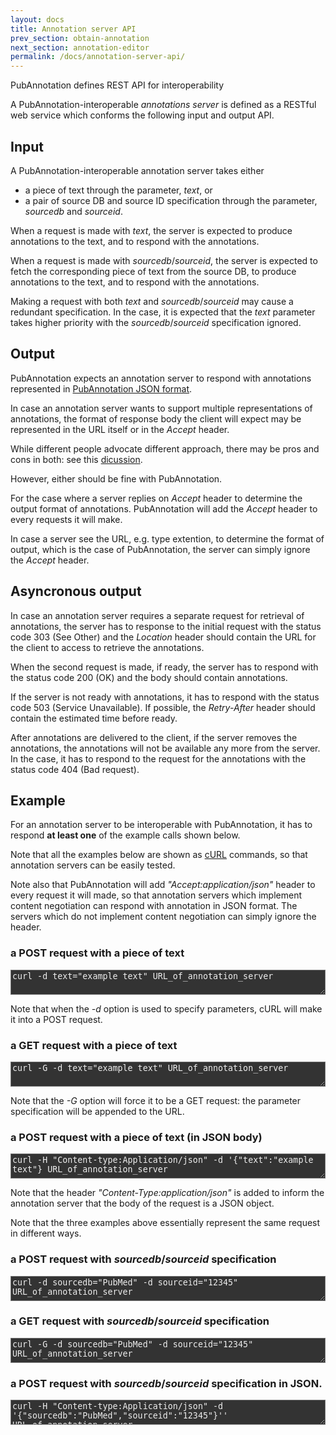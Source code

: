 ```yaml
---
layout: docs
title: Annotation server API
prev_section: obtain-annotation
next_section: annotation-editor
permalink: /docs/annotation-server-api/
---
```


PubAnnotation defines REST API for interoperability

A PubAnnotation-interoperable _annotations server_ is defined as a RESTful web service 
which conforms the following input and output API.

## Input

A PubAnnotation-interoperable annotation server takes either

* a piece of text through the parameter, _text_, or
* a pair of source DB and source ID specification through the parameter, _sourcedb_ and _sourceid_.

When a request is made with _text_,
the server is expected to produce annotations to the text,
and to respond with the annotations.

When a request is made with _sourcedb_/_sourceid_,
the server is expected to fetch the corresponding piece of text from the source DB,
to produce annotations to the text,
and to respond with the annotations.

Making a request with both _text_ and _sourcedb_/_sourceid_ may cause a redundant specification.
In the case, it is expected that the _text_ parameter takes higher priority
with the _sourcedb_/_sourceid_ specification ignored.

## Output

PubAnnotation expects an annotation server to respond with annotations represented in 
[PubAnnotation JSON format]({{site.baseurl}}/docs/format/).

In case an annotation server wants to support multiple representations of annotations,
the format of response body the client will expect may be represented in the URL itself or
in the _Accept_ header.

While different people advocate different approach, there may be pros and cons in both:
see this [dicussion](http://programmers.stackexchange.com/questions/139654/rest-tradeoffs-between-content-negotiation-via-accept-header-versus-extensions).

However, either should be fine with PubAnnotation.

For the case where a server replies on _Accept_ header to determine the output format of annotations.
PubAnnotation will add the _Accept_ header to every requests it will make.

In case a server see the URL, e.g. type extention, to determine the format of output, which is the case of PubAnnotation, the server can simply ignore the _Accept_ header.

## Asyncronous output

In case an annotation server requires a separate request for retrieval of annotations,
the server has to response to the initial request
with the status code 303 (See Other)
and the _Location_ header should contain the URL for the client to access to retrieve the annotations.

When the second request is made, if ready, the server has to respond with the status code 200 (OK)
and the body should contain annotations.

If the server is not ready with annotations, it has to respond with the status code 503 (Service Unavailable).
If possible, the _Retry-After_ header should contain the estimated time before ready.

After annotations are delivered to the client, if the server removes the annotations,
the annotations will not be available any more from the server.
In the case, it has to respond to the request for the annotations with the status code 404 (Bad request).

## Example

For an annotation server to be interoperable with PubAnnotation,
it has to respond **at least one** of the example calls shown below.

Note that all the examples below are shown as [cURL](http://curl.haxx.se/) commands,
so that annotation servers can be easily tested.

Note also that PubAnnotation will add _"Accept:application/json"_ header to every request it will made,
so that annotation servers which implement content negotiation can respond with annotation in JSON format.
The servers which do not implement content negotiation can simply ignore the header.

### a POST request with a piece of text
<textarea class="bash" style="width:100%; height:3em; background-color:#333333; color:#eeeeee">
curl -d text="example text" URL_of_annotation_server
</textarea>

Note that when the _-d_ option is used to specify parameters, cURL will make it into a POST request.

### a GET request with a piece of text
<textarea class="bash" style="width:100%; height:3em; background-color:#333333; color:#eeeeee">
curl -G -d text="example text" URL_of_annotation_server
</textarea>

Note that the _-G_ option will force it to be a GET request: the parameter specification will be appended to the URL.

### a POST request with a piece of text (in JSON body)

<textarea class="bash" style="width:100%; height:3em; background-color:#333333; color:#eeeeee">
curl -H "Content-type:Application/json" -d '{"text":"example text"} URL_of_annotation_server
</textarea>

Note that the header _"Content-Type:application/json"_ is added to inform the annotation server that the body of the request is a JSON object.

Note that the three examples above essentially represent the same request in different ways.

### a POST request with _sourcedb_/_sourceid_ specification
<textarea class="bash" style="width:100%; height:3em; background-color:#333333; color:#eeeeee">
curl -d sourcedb="PubMed" -d sourceid="12345" URL_of_annotation_server
</textarea>

### a GET request with _sourcedb_/_sourceid_ specification
<textarea class="bash" style="width:100%; height:3em; background-color:#333333; color:#eeeeee">
curl -G -d sourcedb="PubMed" -d sourceid="12345" URL_of_annotation_server
</textarea>

### a POST request with _sourcedb_/_sourceid_ specification in JSON.
<textarea class="bash" style="width:100%; height:3em; background-color:#333333; color:#eeeeee">
curl -H "Content-type:Application/json" -d '{"sourcedb":"PubMed","sourceid":"12345"}'' URL_of_annotation_server
</textarea>
